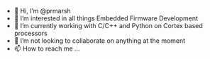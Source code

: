 - 👋 Hi, I’m @prmarsh
- 👀 I’m interested in all things Embedded Firmware Development
- 🌱 I’m currently working with C/C++ and Python on Cortex based processors
- 💞️ I’m not looking to collaborate on anything at the moment
- 📫 How to reach me ...

<!---
prmarsh/prmarsh is a ✨ special ✨ repository because its `README.md` (this file) appears on your GitHub profile.
You can click the Preview link to take a look at your changes.
--->
